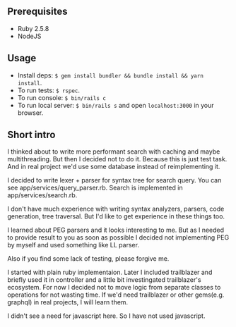 ## Prerequisites
* Ruby 2.5.8
* NodeJS

## Usage

* Install deps: `$ gem install bundler && bundle install && yarn install`.
* To run tests: `$ rspec`.
* To run console: `$ bin/rails c`
* To run local server: `$ bin/rails s` and open `localhost:3000` in your browser.

## Short intro
I thinked about to write more performant search with caching and maybe multithreading. But then I decided not to do it. Because this is just test task. And in real project we'd use some database instead of reimplementing it.

I decided to write lexer + parser for syntax tree for search query.
You can see app/services/query_parser.rb.
Search is implemented in app/services/search.rb.

I don't have much experience with writing syntax analyzers, parsers, code generation, tree traversal.
But I'd like to get experience in these things too.

I learned about PEG parsers and it looks interesting to me.
But as I needed to provide result to you as soon as possible I decided not implementing PEG by myself and used something like LL parser.

Also if you find some lack of testing, please forgive me.

I started with plain ruby implementaion. 
Later I included trailblazer and briefly used it in controller and a little bit investingated trailblazer's ecosystem.
For now I decided not to move logic from separate classes to operations for not wasting time.
If we'd need trailblazer or other gems(e.g. graphql) in real projects, I will learn them.

I didn't see a need for javascript here. So I have not used javascript.
